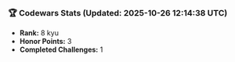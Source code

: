 ### 🏆 Codewars Stats (Updated: 2025-10-26 12:14:38 UTC)

- **Rank:** 8 kyu
- **Honor Points:** 3
- **Completed Challenges:** 1
